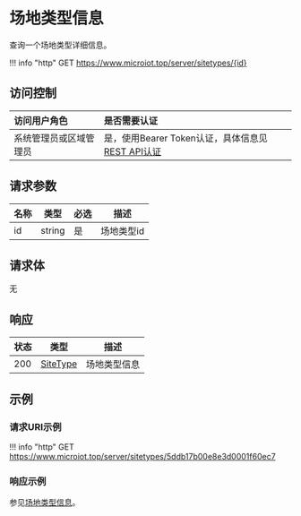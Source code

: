 # 场地类型信息

查询一个场地类型详细信息。

!!! info "http"
    GET https://www.microiot.top/server/sitetypes/{id}

## 访问控制

| 访问用户角色           | 是否需要认证                                 |
| :--------------------- | :------------------------------------------- |
| 系统管理员或区域管理员 | 是，使用Bearer Token认证，具体信息见[REST API认证](../api.md) |

## 请求参数

| 名称 | 类型   | 必选 | 描述       |
| ---- | ------ | ---- | ---------- |
| id   | string | 是   | 场地类型id |

## 请求体

无

## 响应

| 状态 | 类型          | 描述           |
| ---- | ------------- | -------------- |
| 200  | [SiteType](addsitetype.md#sitetype) | 场地类型信息 |



## 示例

### 请求URI示例

!!! info "http"
    GET https://www.microiot.top/server/sitetypes/5ddb17b00e8e3d0001f60ec7


### 响应示例

参见[场地类型信息](addsitetype.md#_7)。

